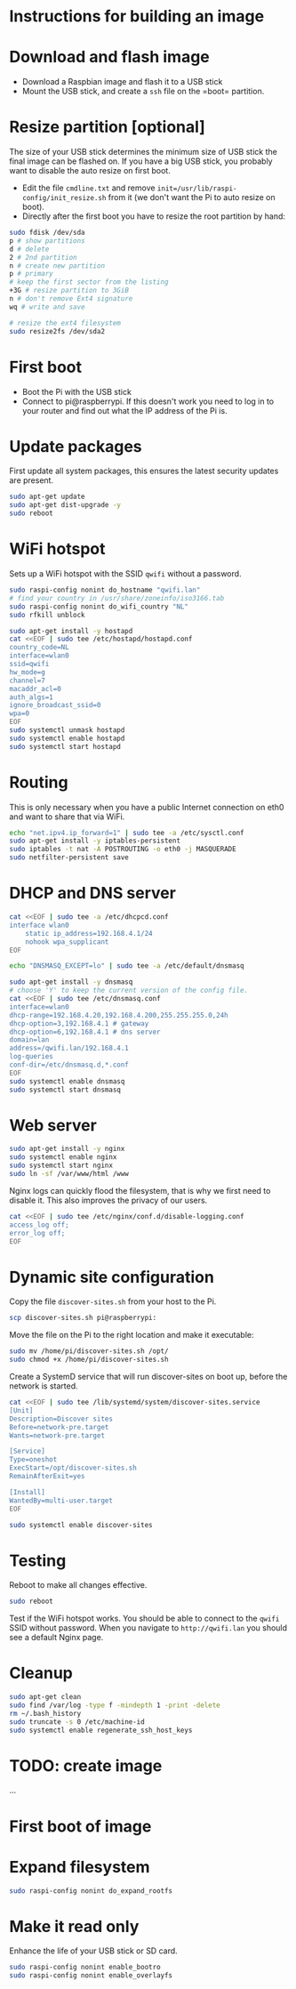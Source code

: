 # Instructions for building an image

# Download and flash image

- Download a Raspbian image and flash it to a USB stick
- Mount the USB stick, and create a `ssh` file on the =boot= partition.

# Resize partition [optional]

The size of your USB stick determines the minimum size of USB stick the final image can be flashed on. If you have a big USB stick, you probably want to disable the auto resize on first boot.

- Edit the file `cmdline.txt` and remove `init=/usr/lib/raspi-config/init_resize.sh` from it (we don't want the Pi to auto resize on boot).
- Directly after the first boot you have to resize the root partition by hand:

``` bash
sudo fdisk /dev/sda
p # show partitions
d # delete
2 # 2nd partition
n # create new partition
p # primary
# keep the first sector from the listing
+3G # resize partition to 3GiB
n # don't remove Ext4 signature
wq # write and save

# resize the ext4 filesystem
sudo resize2fs /dev/sda2
```

# First boot

- Boot the Pi with the USB stick
- Connect to pi@raspberrypi. If this doesn't work you need to log in to your
  router and find out what the IP address of the Pi is.

# Update packages

First update all system packages, this ensures the latest security updates are present.

```bash
sudo apt-get update
sudo apt-get dist-upgrade -y
sudo reboot
```

# WiFi hotspot

Sets up a WiFi hotspot with the SSID `qwifi` without a password.

```bash
sudo raspi-config nonint do_hostname "qwifi.lan"
# find your country in /usr/share/zoneinfo/iso3166.tab
sudo raspi-config nonint do_wifi_country "NL"
sudo rfkill unblock
```

```bash
sudo apt-get install -y hostapd
cat <<EOF | sudo tee /etc/hostapd/hostapd.conf
country_code=NL
interface=wlan0
ssid=qwifi
hw_mode=g
channel=7
macaddr_acl=0
auth_algs=1
ignore_broadcast_ssid=0
wpa=0
EOF
sudo systemctl unmask hostapd
sudo systemctl enable hostapd
sudo systemctl start hostapd
```

# Routing

This is only necessary when you have a public Internet connection on eth0 and
want to share that via WiFi.

```bash
echo "net.ipv4.ip_forward=1" | sudo tee -a /etc/sysctl.conf
sudo apt-get install -y iptables-persistent
sudo iptables -t nat -A POSTROUTING -o eth0 -j MASQUERADE
sudo netfilter-persistent save
```

# DHCP and DNS server

```bash
cat <<EOF | sudo tee -a /etc/dhcpcd.conf
interface wlan0
    static ip_address=192.168.4.1/24
    nohook wpa_supplicant
EOF

echo "DNSMASQ_EXCEPT=lo" | sudo tee -a /etc/default/dnsmasq

sudo apt-get install -y dnsmasq
# choose 'Y' to keep the current version of the config file.
cat <<EOF | sudo tee /etc/dnsmasq.conf
interface=wlan0
dhcp-range=192.168.4.20,192.168.4.200,255.255.255.0,24h
dhcp-option=3,192.168.4.1 # gateway
dhcp-option=6,192.168.4.1 # dns server
domain=lan
address=/qwifi.lan/192.168.4.1
log-queries
conf-dir=/etc/dnsmasq.d,*.conf
EOF
sudo systemctl enable dnsmasq
sudo systemctl start dnsmasq
```

# Web server

```bash
sudo apt-get install -y nginx
sudo systemctl enable nginx
sudo systemctl start nginx
sudo ln -sf /var/www/html /www
```

Nginx logs can quickly flood the filesystem, that is why we first need to
disable it. This also improves the privacy of our users.

```bash
cat <<EOF | sudo tee /etc/nginx/conf.d/disable-logging.conf
access_log off;
error_log off;
EOF
```

# Dynamic site configuration

Copy the file `discover-sites.sh` from your host to the Pi.
```bash
scp discover-sites.sh pi@raspberrypi:
```

Move the file on the Pi to the right location and make it executable:

```bash
sudo mv /home/pi/discover-sites.sh /opt/
sudo chmod +x /home/pi/discover-sites.sh
```

Create a SystemD service that will run discover-sites on boot up, before the network is started.

```bash
cat <<EOF | sudo tee /lib/systemd/system/discover-sites.service
[Unit]
Description=Discover sites
Before=network-pre.target
Wants=network-pre.target

[Service]
Type=oneshot
ExecStart=/opt/discover-sites.sh
RemainAfterExit=yes

[Install]
WantedBy=multi-user.target
EOF

sudo systemctl enable discover-sites
```

# Testing

Reboot to make all changes effective.

```bash
sudo reboot
```

Test if the WiFi hotspot works. You should be able to connect to the `qwifi`
SSID without password. When you navigate to `http://qwifi.lan` you should see a
default Nginx page.

# Cleanup

```bash
sudo apt-get clean
sudo find /var/log -type f -mindepth 1 -print -delete
rm ~/.bash_history
sudo truncate -s 0 /etc/machine-id
sudo systemctl enable regenerate_ssh_host_keys
```

# TODO: create image

...


# First boot of image

# Expand filesystem

```bash
sudo raspi-config nonint do_expand_rootfs
```

# Make it read only

Enhance the life of your USB stick or SD card.

```bash
sudo raspi-config nonint enable_bootro
sudo raspi-config nonint enable_overlayfs
```
